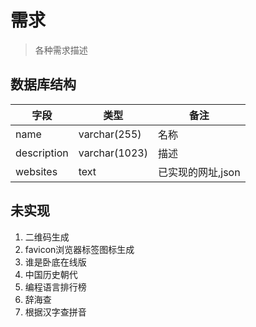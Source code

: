 # 需求

> 各种需求描述

## 数据库结构

字段|类型|备注
-|-|-
name|varchar(255)|名称
description|varchar(1023)|描述
websites|text|已实现的网址,json


## 未实现

1. 二维码生成
2. favicon浏览器标签图标生成
3. 谁是卧底在线版
4. 中国历史朝代
5. 编程语言排行榜
6. 辞海查
7. 根据汉字查拼音